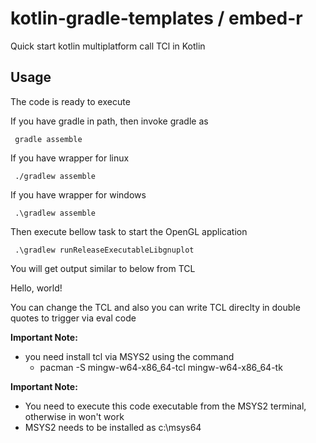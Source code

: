 # kotlin-gradle-templates / embed-r
Quick start kotlin multiplatform call TCl in Kotlin

## Usage
The code is ready to execute

If you have gradle in path, then invoke gradle as

     gradle assemble

If you have wrapper for linux

     ./gradlew assemble

If you have wrapper for windows

     .\gradlew assemble

Then execute bellow task to start the OpenGL application

     .\gradlew runReleaseExecutableLibgnuplot

You will get output similar to below from TCL

Hello, world!

You can change the TCL and also you can write TCL direclty in double quotes to trigger via eval code

**Important Note:**
  * you need install tcl via MSYS2 using the command
    * pacman -S mingw-w64-x86_64-tcl mingw-w64-x86_64-tk

**Important Note:**
  * You need to execute this code executable from the MSYS2 terminal, otherwise in won't work
  * MSYS2 needs to be installed as c:\msys64

